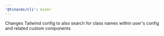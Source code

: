 ```yaml
---
'@tinacms/cli': minor
---
```


Changes Tailwind config to also search for class names within user's config and related custom components
